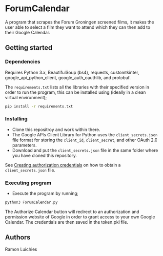 # ForumCalendar
A program that scrapes the Forum Groningen screened films, it makes the user able to select a film they want to attend which they can then add to their Google Calendar.

## Getting started

### Dependencies

Requires Python 3.x, BeautifulSoup (bs4), requests, customtkinter, google_api_python_client, google_auth_oauthlib, and protobuf. 

The `requirements.txt` lists all the libraries with their specified version in order to run the program, this can be installed using (ideally in a clean virtual environment); 
```sh 
pip install -r requirements.txt
```

### Installing
* Clone this repositroy and work within there.
* The Google APIs Client Library for Python uses the `client_secrets.json` file format for storing the `client_id`, `client_secret`, and other OAuth 2.0 parameters.
* Download and put the `client_secrets.json` file in the same folder where you have cloned this repository.

See [Creating authorization credentials](https://developers.google.com/identity/protocols/OAuth2WebServer#creatingcred) on how to obtain a `client_secrets.json` file.

### Executing program
* Execute the program by running;
```sh 
python3 ForumCalendar.py
```
The Authorize Calendar button will redirect to an authorization and permission website of Google in order to grant access to your own Google Calendar. The credentials are then saved in the token.pkl file. 

## Authors
Ramon Luichies
